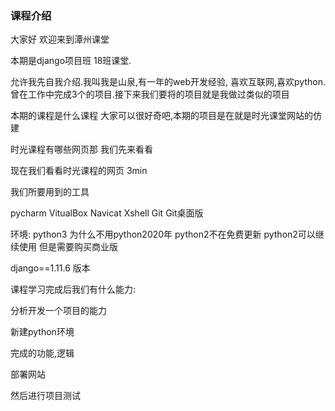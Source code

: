 ### 课程介绍

大家好 欢迎来到潭州课堂 

本期是django项目班 18班课堂.

允许我先自我介绍.我叫我是山泉,有一年的web开发经验, 喜欢互联网,喜欢python.曾在工作中完成3个的项目.接下来我们要将的项目就是我做过类似的项目

本期的课程是什么课程 大家可以很好奇吧,本期的项目是在就是时光课堂网站的仿建

时光课程有哪些网页那 我们先来看看



现在我们看看时光课程的网页 3min

我们所要用到的工具

pycharm VitualBox Navicat Xshell Git Git桌面版

环境: python3  为什么不用python2020年   python2不在免费更新 python2可以继续使用 但是需要购买商业版

django==1.11.6 版本

课程学习完成后我们有什么能力:

分析开发一个项目的能力

新建python环境

完成的功能,逻辑

部署网站

然后进行项目测试